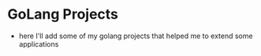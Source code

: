 # GoLang Projects

- here I'll add some of my golang projects that helped me to extend some applications
